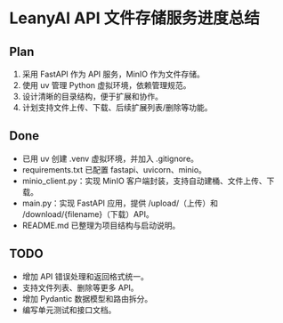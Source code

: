 
# LeanyAI API 文件存储服务进度总结

## Plan
1. 采用 FastAPI 作为 API 服务，MinIO 作为文件存储。
2. 使用 uv 管理 Python 虚拟环境，依赖管理规范。
3. 设计清晰的目录结构，便于扩展和协作。
4. 计划支持文件上传、下载、后续扩展列表/删除等功能。

## Done
- 已用 uv 创建 .venv 虚拟环境，并加入 .gitignore。
- requirements.txt 已配置 fastapi、uvicorn、minio。
- minio_client.py：实现 MinIO 客户端封装，支持自动建桶、文件上传、下载。
- main.py：实现 FastAPI 应用，提供 /upload/（上传）和 /download/{filename}（下载）API。
- README.md 已整理为项目结构与启动说明。

## TODO
- 增加 API 错误处理和返回格式统一。
- 支持文件列表、删除等更多 API。
- 增加 Pydantic 数据模型和路由拆分。
- 编写单元测试和接口文档。
